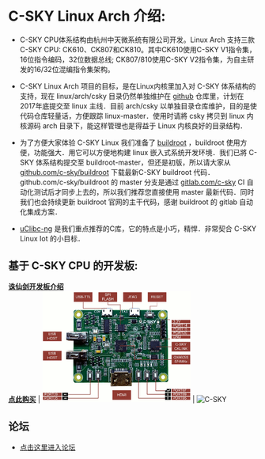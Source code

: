 C-SKY Linux Arch 介绍:
===

* C-SKY CPU体系结构由杭州中天微系统有限公司开发。Linux Arch 支持三款C-SKY CPU: CK610、CK807和CK810。其中CK610使用C-SKY V1指令集，16位指令编码，32位数据总线; CK807/810使用C-SKY V2指令集，为自主研发的16/32位混编指令集架构。

* C-SKY Linux Arch 项目的目标，是在Linux内核里加入对 C-SKY 体系结构的支持，现在 linux/arch/csky 目录仍然单独维护在 [github](https://github.com/c-sky/csky-linux) 仓库里，计划在2017年底提交至 linux 主线．目前 arch/csky 以单独目录仓库维护，目的是使代码仓库轻量话，方便跟踪 linux-master．使用时请將 csky 拷贝到 linux 内核源码 arch 目录下，能这样管理也是得益于 Linux 内核良好的目录结构．

* 为了方便大家体验 C-SKY Linux 我们准备了 [buildroot](https://buildroot.org) ，buildroot 使用方便，功能强大．用它可以方便地构建 linux 嵌入式系统开发环境．我们已將 C-SKY 体系结构提交至 buildroot-master，但还是初版，所以请大家从 [github.com/c-sky/buildroot](https://github.com/c-sky/buildroot) 下载最新C-SKY buildroot 代码．
github.com/c-sky/buildroot 的 master 分支是通过 [gitlab.com/c-sky](https://gitlab.com/c-sky) CI 自动化测试后才同步上去的，所以我们推荐您直接使用 master 最新代码．同时我们也会持续更新 buildroot 官网的主干代码，感谢 buildroot 的 gitlab 自动化集成方案．

* [uClibc-ng](https://uclibc-ng.org) 是我们重点推荐的C库，它的特点是小巧，精悍．非常契合 C-SKY Linux Iot 的小目标．

基于 C-SKY CPU 的开发板:
---

**[诛仙剑开发板介绍](docs/gx6605s.md)**<br>**[点此购买](https://item.taobao.com/item.htm?spm=a1z10.1-c.w4004-13250088290.6.4b1f9628jKW8o8&id=556322544984)** | <img src="images/gx6605s_0.gif" alt="gx6605s" /> | <img src="http://www.c-sky.com/resources/web/img/logo.jpg" alt="C-SKY" />

论坛
---
* [点击这里进入论坛](https://github.com/c-sky/forum/issues)

